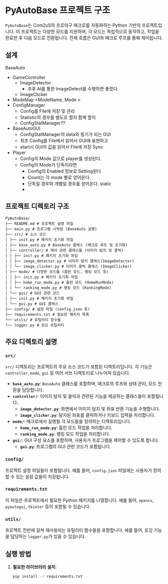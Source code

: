 

# PyAutoBase 프로젝트 구조

`PyAutoBase`는 Com2uS의 프로야구 매크로를 자동화하는 Python 기반의 프로젝트입니다. 이 프로젝트는 다양한 모드를 지원하며, 각 모드는 독립적으로 동작하고, 작업을 완료한 후 다음 모드로 전환됩니다. 전체 흐름은 GUI와 매크로 루프를 통해 제어됩니다.

## 설계
BaseAuto
  * GameController 
    * ImageDetector
      * 추후 AI를 통한 ImageDetect를 수행하면 좋겠다.
    * ImageClicker
  * ModeMap <ModeName, Mode >
  * ConfigManager
    * Config를 File에 저장 및 관리
    * Statistic의 경우를 별도로 할지 함께 할지
    * ConfigStatManager??
  * BaseAutoGUI
    * ConfigStatManager의 data와 동기가 되는 GUI
    * 최초 Config를 File에서 읽어서 GUI에 표현하고
    * start시 GUI의 값을 읽어서 File에 저장 Sync
  * Player
    * Config의 Mode 값으로 player를 생성된다.
    * Config의 Mode가 단독이라면 
      * Config의 Enabled 정보로 Setting된다
      * Count는 각 mode 별로 얻어온다.
      * 단독일 경우와 개별일 경우를 얻어온다. static
      * 


## 프로젝트 디렉토리 구조

```
PyAutoBase/
├── README.md # 프로젝트 설명 파일
├── main.py # 프로그램 시작점 (BaseAuto 실행)
├── src/ # 소스 코드
│ ├── init.py # 패키지 초기화 파일
│ ├── base_auto.py # BaseAuto 클래스 (매크로 루프 및 초기화)
│ ├── controller/ # 제어 관련 클래스들 (이미지 탐지 및 클릭)
│ │ ├── init.py # 패키지 초기화 파일
│ │ ├── image_detector.py # 이미지 탐지 클래스(ImageDetector)
│ │ └── image_clicker.py # 이미지 클릭 클래스 (ImageClicker)
│ ├── mode/ # 다양한 모드들 (홈런 모드, 랭킹 모드 등)
│ │ ├── init.py # 패키지 초기화 파일
│ │ ├── home_run_mode.py # 홈런 모드 (HomeRunMode)
│ │ └── ranking_mode.py # 랭킹 모드 (RankingMode)
│ └── gui/ # GUI 관련 코드
│ ├── init.py # 패키지 초기화 파일
│ └── gui.py # GUI 클래스
├── config/ # 설정 파일 (config.json 등)
├── requirements.txt # 필요한 패키지 목록
└── utils/ # 유틸리티 함수들
└── logger.py # 로깅 유틸리티
```

## 주요 디렉토리 설명

### `src/`
`src/` 디렉토리는 프로젝트의 주요 소스 코드가 포함된 디렉토리입니다. 각 기능은 `controller`, `mode`, `gui` 등 여러 서브 디렉토리로 나누어져 있습니다.

- **`base_auto.py`**: `BaseAuto` 클래스를 포함하며, 매크로의 루프와 상태 관리, 모드 전환을 담당합니다.
- **`controller/`**: 이미지 탐지 및 클릭과 관련된 기능을 제공하는 클래스들이 포함됩니다.
    - **`image_detector.py`**: 화면에서 이미지 탐지 및 좌표 반환 기능을 수행합니다.
    - **`image_clicker.py`**: 탐지된 좌표를 클릭하거나 키보드 입력을 처리합니다.
- **`mode/`**: 매크로에서 실행될 각 모드들을 정의하는 디렉토리입니다.
    - **`home_run_mode.py`**: 홈런 모드 작업을 처리합니다.
    - **`ranking_mode.py`**: 랭킹 모드 작업을 처리합니다.
- **`gui/`**: GUI 구성 요소를 포함하며, 사용자가 프로그램을 제어할 수 있도록 합니다.
    - **`gui.py`**: 프로그램의 GUI 관련 코드가 포함됩니다.

### `config/`
프로젝트 설정 파일들이 포함됩니다. 예를 들어, `config.json` 파일에는 사용자가 정의할 수 있는 설정 값들이 저장됩니다.

### `requirements.txt`
이 파일은 프로젝트에서 필요한 Python 패키지를 나열합니다. 예를 들어, `opencv`, `pyautogui`, `tkinter` 등이 포함될 수 있습니다.

### `utils/`
프로젝트 전반에 걸쳐 재사용되는 유틸리티 함수들을 포함합니다. 예를 들어, 로깅 기능을 담당하는 `logger.py`가 있을 수 있습니다.

## 실행 방법

1. **필요한 라이브러리 설치**:
   ```bash
   pip install -r requirements.txt
